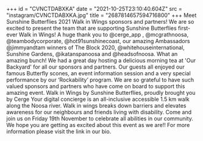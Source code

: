 +++
id = "CVNCTDABXKA"
date = "2021-10-25T23:10:40.604Z"
src = "instagram/CVNCTDABXKA.jpg"
title = "2687814657594716800"
+++
Meet Sunshine Butterflies 2021 Walk in Wings sponsors and partners! We are so excited to present the team that are supporting Sunshine Butterflies first-ever Walk in Wings! A huge thank you to @cerge\_app , @mcgrathnoosa, @teambodycorporate, @hot91sunshinecoast, our amazing Ambassadors @jimmyandtam winners of The Block 2020, @whitehouseinternational, Sunshine Gardens, @ikatanspanoosa and @headsofnoosa. What an amazing bunch! We had a great day hosting a delicious morning tea at 'Our Backyard' for all our sponsors and partners. Our guests all enjoyed our famous Butterfly scones, an event information session and a very special performance by our ‘Rockability’ program. We are so grateful to have such valued sponsors and partners who have come on board to support this amazing event. Walk in Wings by Sunshine Butterflies, proudly brought you by Cerge Your digital concierge is an all-inclusive accessible 1.5 km walk along the Noosa river. Walk in wings breaks down barriers and elevates awareness for our neighbours and friends living with disability. Come and join us on Friday 19th November to celebrate all abilities in our community. We hope you are getting as excited about this event as we are!! For more information please visit the link in our bio.